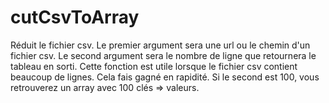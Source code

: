 # cutCsvToArray
Réduit le fichier csv. 
Le premier argument sera une url ou le chemin d'un fichier csv.
Le second argument sera le nombre de ligne que retournera le tableau en sorti.
Cette fonction est utile lorsque le fichier csv contient beaucoup de lignes.
Cela fais gagné en rapidité.
Si le second est 100, vous retrouverez un array avec 100 clés => valeurs.
